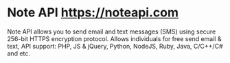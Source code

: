 # Note API https://noteapi.com
Note API allows you to send email and text messages (SMS) using secure 256-bit HTTPS encryption protocol. Allows individuals for free send email & text, API support: PHP, JS & jQuery, Python, NodeJS, Ruby, Java, C/C++/C# and etc.
